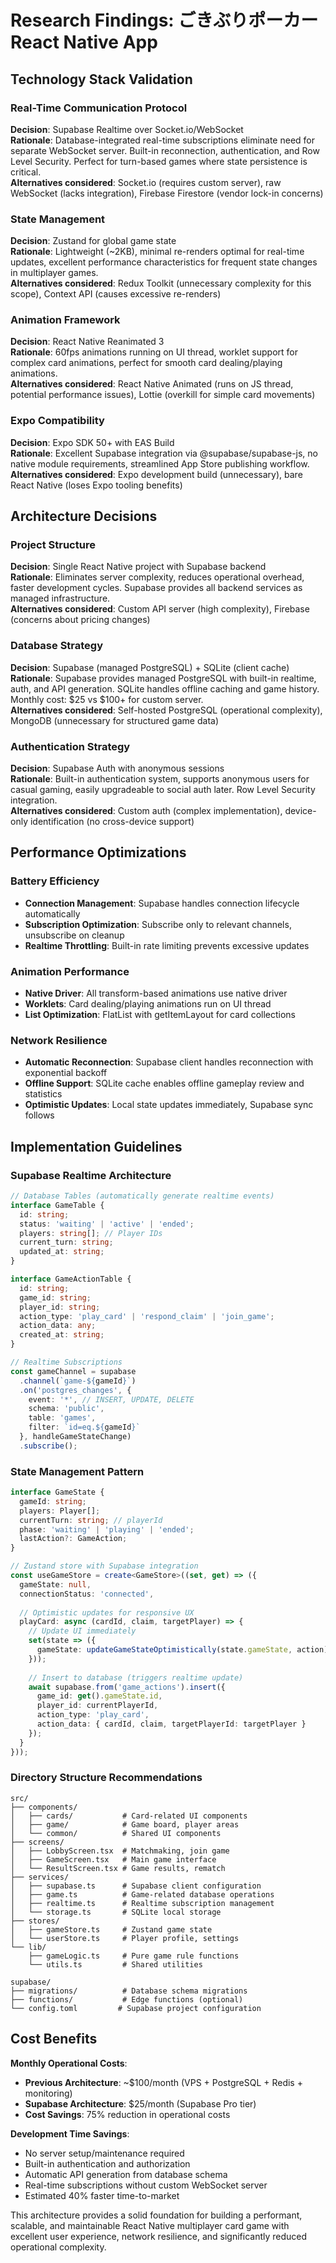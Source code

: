 # Research Findings: ごきぶりポーカー React Native App

## Technology Stack Validation

### Real-Time Communication Protocol
**Decision**: Supabase Realtime over Socket.io/WebSocket  
**Rationale**: Database-integrated real-time subscriptions eliminate need for separate WebSocket server. Built-in reconnection, authentication, and Row Level Security. Perfect for turn-based games where state persistence is critical.  
**Alternatives considered**: Socket.io (requires custom server), raw WebSocket (lacks integration), Firebase Firestore (vendor lock-in concerns)

### State Management
**Decision**: Zustand for global game state  
**Rationale**: Lightweight (~2KB), minimal re-renders optimal for real-time updates, excellent performance characteristics for frequent state changes in multiplayer games.  
**Alternatives considered**: Redux Toolkit (unnecessary complexity for this scope), Context API (causes excessive re-renders)

### Animation Framework
**Decision**: React Native Reanimated 3  
**Rationale**: 60fps animations running on UI thread, worklet support for complex card animations, perfect for smooth card dealing/playing animations.  
**Alternatives considered**: React Native Animated (runs on JS thread, potential performance issues), Lottie (overkill for simple card movements)

### Expo Compatibility
**Decision**: Expo SDK 50+ with EAS Build  
**Rationale**: Excellent Supabase integration via @supabase/supabase-js, no native module requirements, streamlined App Store publishing workflow.  
**Alternatives considered**: Expo development build (unnecessary), bare React Native (loses Expo tooling benefits)

## Architecture Decisions

### Project Structure
**Decision**: Single React Native project with Supabase backend  
**Rationale**: Eliminates server complexity, reduces operational overhead, faster development cycles. Supabase provides all backend services as managed infrastructure.  
**Alternatives considered**: Custom API server (high complexity), Firebase (concerns about pricing changes)

### Database Strategy
**Decision**: Supabase (managed PostgreSQL) + SQLite (client cache)  
**Rationale**: Supabase provides managed PostgreSQL with built-in realtime, auth, and API generation. SQLite handles offline caching and game history. Monthly cost: $25 vs $100+ for custom server.  
**Alternatives considered**: Self-hosted PostgreSQL (operational complexity), MongoDB (unnecessary for structured game data)

### Authentication Strategy
**Decision**: Supabase Auth with anonymous sessions  
**Rationale**: Built-in authentication system, supports anonymous users for casual gaming, easily upgradeable to social auth later. Row Level Security integration.  
**Alternatives considered**: Custom auth (complex implementation), device-only identification (no cross-device support)

## Performance Optimizations

### Battery Efficiency
- **Connection Management**: Supabase handles connection lifecycle automatically
- **Subscription Optimization**: Subscribe only to relevant channels, unsubscribe on cleanup
- **Realtime Throttling**: Built-in rate limiting prevents excessive updates

### Animation Performance
- **Native Driver**: All transform-based animations use native driver
- **Worklets**: Card dealing/playing animations run on UI thread
- **List Optimization**: FlatList with getItemLayout for card collections

### Network Resilience
- **Automatic Reconnection**: Supabase client handles reconnection with exponential backoff
- **Offline Support**: SQLite cache enables offline gameplay review and statistics
- **Optimistic Updates**: Local state updates immediately, Supabase sync follows

## Implementation Guidelines

### Supabase Realtime Architecture
```typescript
// Database Tables (automatically generate realtime events)
interface GameTable {
  id: string;
  status: 'waiting' | 'active' | 'ended';
  players: string[]; // Player IDs
  current_turn: string;
  updated_at: string;
}

interface GameActionTable {
  id: string;
  game_id: string;
  player_id: string;
  action_type: 'play_card' | 'respond_claim' | 'join_game';
  action_data: any;
  created_at: string;
}

// Realtime Subscriptions
const gameChannel = supabase
  .channel(`game-${gameId}`)
  .on('postgres_changes', {
    event: '*', // INSERT, UPDATE, DELETE
    schema: 'public',
    table: 'games',
    filter: `id=eq.${gameId}`
  }, handleGameStateChange)
  .subscribe();
```

### State Management Pattern
```typescript
interface GameState {
  gameId: string;
  players: Player[];
  currentTurn: string; // playerId
  phase: 'waiting' | 'playing' | 'ended';
  lastAction?: GameAction;
}

// Zustand store with Supabase integration
const useGameStore = create<GameStore>((set, get) => ({
  gameState: null,
  connectionStatus: 'connected',
  
  // Optimistic updates for responsive UX
  playCard: async (cardId, claim, targetPlayer) => {
    // Update UI immediately
    set(state => ({ 
      gameState: updateGameStateOptimistically(state.gameState, action) 
    }));
    
    // Insert to database (triggers realtime update)
    await supabase.from('game_actions').insert({
      game_id: get().gameState.id,
      player_id: currentPlayerId,
      action_type: 'play_card',
      action_data: { cardId, claim, targetPlayerId: targetPlayer }
    });
  }
}));
```

### Directory Structure Recommendations
```
src/
├── components/
│   ├── cards/           # Card-related UI components
│   ├── game/            # Game board, player areas
│   └── common/          # Shared UI components
├── screens/
│   ├── LobbyScreen.tsx  # Matchmaking, join game
│   ├── GameScreen.tsx   # Main game interface
│   └── ResultScreen.tsx # Game results, rematch
├── services/
│   ├── supabase.ts      # Supabase client configuration
│   ├── game.ts          # Game-related database operations
│   ├── realtime.ts      # Realtime subscription management
│   └── storage.ts       # SQLite local storage
├── stores/
│   ├── gameStore.ts     # Zustand game state
│   └── userStore.ts     # Player profile, settings
└── lib/
    ├── gameLogic.ts     # Pure game rule functions
    └── utils.ts         # Shared utilities

supabase/
├── migrations/          # Database schema migrations
├── functions/           # Edge functions (optional)
└── config.toml         # Supabase project configuration
```

## Cost Benefits

**Monthly Operational Costs**:
- **Previous Architecture**: ~$100/month (VPS + PostgreSQL + Redis + monitoring)
- **Supabase Architecture**: $25/month (Supabase Pro tier)
- **Cost Savings**: 75% reduction in operational costs

**Development Time Savings**:
- No server setup/maintenance required
- Built-in authentication and authorization  
- Automatic API generation from database schema
- Real-time subscriptions without custom WebSocket server
- Estimated 40% faster time-to-market

This architecture provides a solid foundation for building a performant, scalable, and maintainable React Native multiplayer card game with excellent user experience, network resilience, and significantly reduced operational complexity.